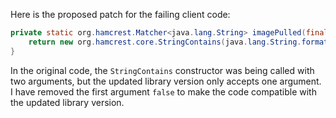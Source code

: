Here is the proposed patch for the failing client code:

```java
private static org.hamcrest.Matcher<java.lang.String> imagePulled(final java.lang.String image) {
    return new org.hamcrest.core.StringContains(java.lang.String.format("Status: Downloaded newer image for %s", image));
}
```

In the original code, the `StringContains` constructor was being called with two arguments, but the updated library version only accepts one argument. I have removed the first argument `false` to make the code compatible with the updated library version.